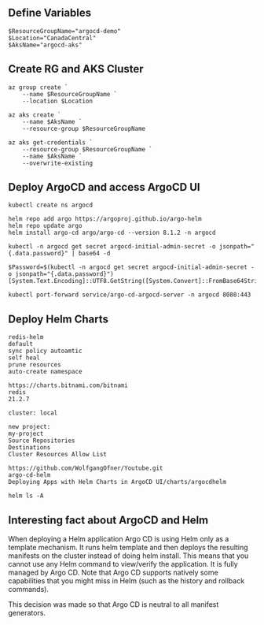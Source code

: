 ## Define Variables
```
$ResourceGroupName="argocd-demo"
$Location="CanadaCentral"
$AksName="argocd-aks"
```

## Create RG and AKS Cluster
```
az group create `
    --name $ResourceGroupName `
    --location $Location

az aks create `
    --name $AksName `
    --resource-group $ResourceGroupName

az aks get-credentials `
    --resource-group $ResourceGroupName `
    --name $AksName `
    --overwrite-existing
```

## Deploy ArgoCD and access ArgoCD UI
```
kubectl create ns argocd

helm repo add argo https://argoproj.github.io/argo-helm
helm repo update argo
helm install argo-cd argo/argo-cd --version 8.1.2 -n argocd

kubectl -n argocd get secret argocd-initial-admin-secret -o jsonpath="{.data.password}" | base64 -d

$Password=$(kubectl -n argocd get secret argocd-initial-admin-secret -o jsonpath="{.data.password}")
[System.Text.Encoding]::UTF8.GetString([System.Convert]::FromBase64String($Password))

kubectl port-forward service/argo-cd-argocd-server -n argocd 8080:443
```

## Deploy Helm Charts
```
redis-helm
default
sync policy autoamtic
self heal
prune resources
auto-create namespace

https://charts.bitnami.com/bitnami
redis
21.2.7

cluster: local

new project:
my-project
Source Repositories
Destinations
Cluster Resources Allow List

https://github.com/WolfgangOfner/Youtube.git
argo-cd-helm
Deploying Apps with Helm Charts in ArgoCD UI/charts/argocdhelm

helm ls -A
```

## Interesting fact about ArgoCD and Helm
When deploying a Helm application Argo CD is using Helm only as a template mechanism. It runs helm template and then deploys the resulting manifests on the cluster instead of doing helm install. This means that you cannot use any Helm command to view/verify the application. It is fully managed by Argo CD. Note that Argo CD supports natively some capabilities that you might miss in Helm (such as the history and rollback commands).

This decision was made so that Argo CD is neutral to all manifest generators.